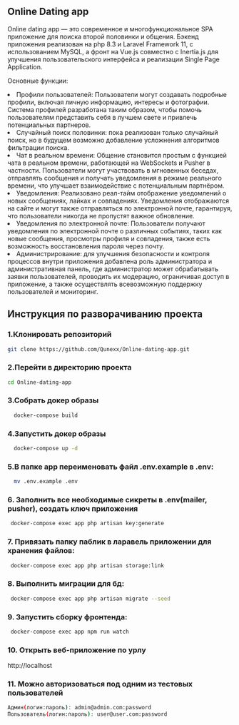 <h2>Online Dating app</h1>
<p>Online dating app — это современное и многофункциональное SPA приложение для поиска второй половинки и общения. Бэкенд приложения реализован на php 8.3 и Laravel Framework 11, с использованием MySQL, а фронт на Vue.js совместно с Inertia.js для улучшения пользовательского интерфейса и реализации Single Page Application.</p>
<p>Основные функции:</p>
  <li> Профили пользователей: Пользователи могут создавать подробные профили, включая личную информацию, интересы и фотографии. Система профилей разработана таким образом, чтобы помочь пользователям представить себя в лучшем свете и привлечь потенциальных партнеров.</li>
   <li>Случайный поиск половинки: пока реализован только случайный поиск, но в будущем возможно добавление усложнения алгоритмов фильтрации поиска.</li>
    <li> 	Чат в реальном времени: Общение становится простым с функцией чата в реальном времени, работающей на WebSockets и Pusher в частности. Пользователи могут участвовать в мгновенных беседах, отправлять сообщения и получать уведомления в режиме реального времени, что улучшает взаимодействие с потенциальным партнёром.</li>
     <li> 	Уведомления: Реализовано реал-тайм отображение уведомлений о новых сообщениях, лайках и совпадениях. Уведомления отображаются на сайте и могут также отправляться по электронной почте, гарантируя, что пользователи никогда не пропустят важное обновление.</li>
      <li> 	Уведомления по электронной почте: Пользователи получают уведомления по электронной почте о различных событиях, таких как новые сообщения, просмотры профиля и совпадения, также есть возможность восстановления пароля через почту.</li>
      <li>	Администрирование: для улучшения безопасности и контроля процессов внутри приложения добавлена роль администратора и административная панель, где администратор может обрабатывать заявки пользователей, проводить их модерацию, ограничивая доступ в приложение, а также осуществлять всевозможную поддержку пользователей и мониторинг.</li>



<h2>Инструкция по разворачиванию проекта</h2>

### 1.Клонировать репозиторий
   ```bash
   git clone https://github.com/Qunexx/Online-dating-app.git
  ```
### 2.Перейти в директорию проекта
   ```bash
  cd Online-dating-app
```
### 3.Собрать докер образы
```bash
  docker-compose build
```
### 4.Запустить докер образы
```bash
  docker-compose up -d
```
### 5.В папке app переименовать файл .env.example в .env:
```bash
  mv .env.example .env
```
### 6. Заполнить все необходимые сикреты в .env(mailer, pusher), создать ключ приложения
```bash
 docker-compose exec app php artisan key:generate
```
### 7. Привязать папку паблик в ларавель приложении для хранения файлов:
```bash
 docker-compose exec app php artisan storage:link
```
### 8. Выполнить миграции для бд:
```bash
 docker-compose exec app php artisan migrate --seed
```
### 9. Запустить сборку фронтенда:
```bash
 docker-compose exec app npm run watch
```
### 10. Открыть веб-приложение по урлу
http://localhost

### 11. Можно авторизоваться под одним из тестовых пользователей
```bash
Админ(логин:пароль): admin@admin.com:password
Пользователь(логин:пароль): user@user.com:password
```
